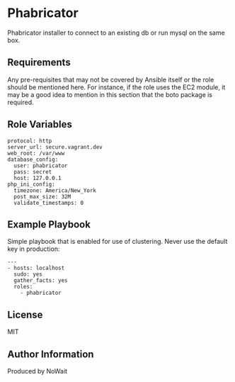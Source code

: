 Phabricator
=========

Phabricator installer to connect to an existing db or run mysql on the same box.

Requirements
------------

Any pre-requisites that may not be covered by Ansible itself or the role should be mentioned here. For instance, if the role uses the EC2 module, it may be a good idea to mention in this section that the boto package is required.

Role Variables
--------------

    protocol: http
    server_url: secure.vagrant.dev
    web_root: /var/www
    database_config:
      user: phabricator
      pass: secret
      host: 127.0.0.1
    php_ini_config:
      timezone: America/New_York
      post_max_size: 32M
      validate_timestamps: 0

Example Playbook
----------------

Simple playbook that is enabled for use of clustering. Never use the default key in production:

    ---
    - hosts: localhost
      sudo: yes
      gather_facts: yes
      roles:
        - phabricator

License
-------

MIT

Author Information
------------------

Produced by NoWait
